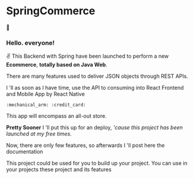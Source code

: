 # SpringCommerce

:vulcan_salute:
### Hello. everyone!

:v:
This Backend with Spring have been launched to perform a new **Ecommerce**, **totally based on Java Web**.

There are many features used to deliver JSON objects through  REST APIs.

I 'll as soon as I have time, use the API to consuming into React Frontend and Mobile App by React Native

	:mechanical_arm: :credit_card:
This app will encompass an all-out store.


**Pretty Sooner** I 'll put this up for an deploy, *'cause this project has been launched at my free times.*

Now, there are only few features, so afterwards I 'll post here the documentation

This project could be used for you to build up your project. You can use in your projects these project and its features
